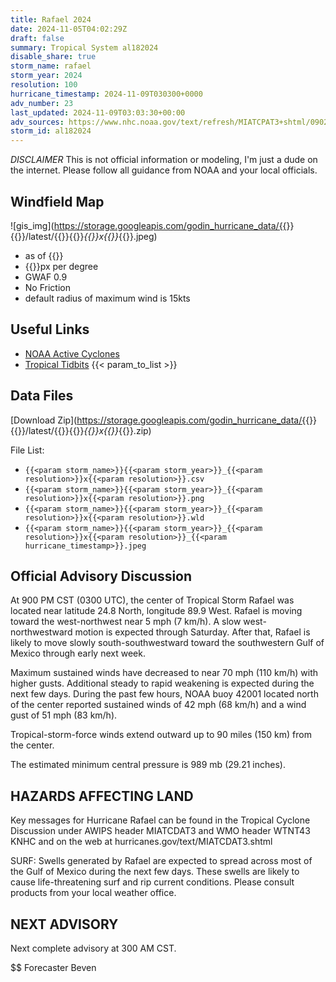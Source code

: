 ```yaml
---
title: Rafael 2024
date: 2024-11-05T04:02:29Z
draft: false
summary: Tropical System al182024
disable_share: true
storm_name: rafael
storm_year: 2024
resolution: 100
hurricane_timestamp: 2024-11-09T030300+0000
adv_number: 23
last_updated: 2024-11-09T03:03:30+00:00
adv_sources: https://www.nhc.noaa.gov/text/refresh/MIATCPAT3+shtml/090234.shtml;https://www.nhc.noaa.gov/refresh/graphics_at3+shtml/023635.shtml?cone
storm_id: al182024
---
```

*DISCLAIMER* This is not official information or modeling, I'm just a dude on the internet.  Please follow all guidance from NOAA and your local officials.

## Windfield Map
![gis_img](https://storage.googleapis.com/godin_hurricane_data/{{<param storm_name>}}{{<param storm_year>}}/latest/{{<param storm_name>}}{{<param storm_year>}}_{{<param resolution>}}x{{<param resolution>}}_{{<param hurricane_timestamp>}}.jpeg)

- as of {{<param last_updated>}}
- {{<param resolution>}}px per degree
- GWAF 0.9
- No Friction
- default radius of maximum wind is 15kts

## Useful Links
- [NOAA Active Cyclones](https://www.nhc.noaa.gov/)
- [Tropical Tidbits](https://www.tropicaltidbits.com/storminfo/)
{{< param_to_list >}}

## Data Files
[Download Zip](https://storage.googleapis.com/godin_hurricane_data/{{<param storm_name>}}{{<param storm_year>}}/latest/{{<param storm_name>}}{{<param storm_year>}}_{{<param resolution>}}x{{<param resolution>}}_{{<param hurricane_timestamp>}}.zip)

File List:
- `{{<param storm_name>}}{{<param storm_year>}}_{{<param resolution>}}x{{<param resolution>}}.csv`
- `{{<param storm_name>}}{{<param storm_year>}}_{{<param resolution>}}x{{<param resolution>}}.png`
- `{{<param storm_name>}}{{<param storm_year>}}_{{<param resolution>}}x{{<param resolution>}}.wld`
- `{{<param storm_name>}}{{<param storm_year>}}_{{<param resolution>}}x{{<param resolution>}}_{{<param hurricane_timestamp>}}.jpeg`


## Official Advisory Discussion
At 900 PM CST (0300 UTC), the center of Tropical Storm Rafael was
located near latitude 24.8 North, longitude 89.9 West. Rafael is
moving toward the west-northwest near 5 mph (7 km/h). A slow 
west-northwestward motion is expected through Saturday. After 
that, Rafael is likely to move slowly south-southwestward toward 
the southwestern Gulf of Mexico through early next week.
 
Maximum sustained winds have decreased to near 70 mph (110 km/h) 
with higher gusts.  Additional steady to rapid weakening is 
expected during the next few days.  During the past few hours, NOAA 
buoy 42001 located north of the center reported sustained winds of 
42 mph (68 km/h) and a wind gust of 51 mph (83 km/h).
 
Tropical-storm-force winds extend outward up to 90 miles (150 km)
from the center.
 
The estimated minimum central pressure is 989 mb (29.21 inches).
 
 
HAZARDS AFFECTING LAND
----------------------
Key messages for Hurricane Rafael can be found in the Tropical
Cyclone Discussion under AWIPS header MIATCDAT3 and WMO header
WTNT43 KNHC and on the web at hurricanes.gov/text/MIATCDAT3.shtml
 
SURF: Swells generated by Rafael are expected to spread across most
of the Gulf of Mexico during the next few days. These swells are
likely to cause life-threatening surf and rip current conditions.
Please consult products from your local weather office.
 
 
NEXT ADVISORY
-------------
Next complete advisory at 300 AM CST.
 
$$
Forecaster Beven